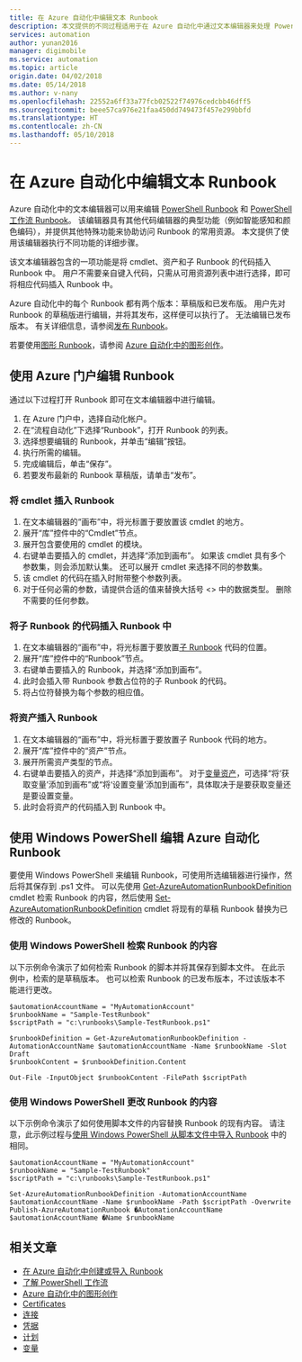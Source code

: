 ```yaml
---
title: 在 Azure 自动化中编辑文本 Runbook
description: 本文提供的不同过程适用于在 Azure 自动化中通过文本编辑器来处理 PowerShell 和 PowerShell 工作流 Runbook。
services: automation
author: yunan2016
manager: digimobile
ms.service: automation
ms.topic: article
origin.date: 04/02/2018
ms.date: 05/14/2018
ms.author: v-nany
ms.openlocfilehash: 22552a6ff33a77fcb02522f74976cedcbb46dff5
ms.sourcegitcommit: beee57ca976e21faa450dd749473f457e299bbfd
ms.translationtype: HT
ms.contentlocale: zh-CN
ms.lasthandoff: 05/10/2018
---
```

# <a name="editing-textual-runbooks-in-azure-automation"></a>在 Azure 自动化中编辑文本 Runbook
Azure 自动化中的文本编辑器可以用来编辑 [PowerShell Runbook](automation-runbook-types.md#powershell-runbooks) 和 [PowerShell 工作流 Runbook](automation-runbook-types.md#powershell-workflow-runbooks)。 该编辑器具有其他代码编辑器的典型功能（例如智能感知和颜色编码），并提供其他特殊功能来协助访问 Runbook 的常用资源。  本文提供了使用该编辑器执行不同功能的详细步骤。

该文本编辑器包含的一项功能是将 cmdlet、资产和子 Runbook 的代码插入 Runbook 中。 用户不需要亲自键入代码，只需从可用资源列表中进行选择，即可将相应代码插入 Runbook 中。

Azure 自动化中的每个 Runbook 都有两个版本：草稿版和已发布版。 用户先对 Runbook 的草稿版进行编辑，并将其发布，这样便可以执行了。 无法编辑已发布版本。 有关详细信息，请参阅[发布 Runbook](automation-creating-importing-runbook.md#publishing-a-runbook)。

若要使用[图形 Runbook](automation-runbook-types.md#graphical-runbooks)，请参阅 [Azure 自动化中的图形创作](automation-graphical-authoring-intro.md)。

## <a name="to-edit-a-runbook-with-the-azure-portal"></a>使用 Azure 门户编辑 Runbook
通过以下过程打开 Runbook 即可在文本编辑器中进行编辑。

1. 在 Azure 门户中，选择自动化帐户。
2. 在“流程自动化”下选择“Runbook”，打开 Runbook 的列表。
3. 选择想要编辑的 Runbook，并单击“编辑”按钮。
4. 执行所需的编辑。
5. 完成编辑后，单击“保存”。
6. 若要发布最新的 Runbook 草稿版，请单击“发布”。

### <a name="to-insert-a-cmdlet-into-a-runbook"></a>将 cmdlet 插入 Runbook
1. 在文本编辑器的“画布”中，将光标置于要放置该 cmdlet 的地方。
2. 展开“库”控件中的“Cmdlet”节点。
3. 展开包含要使用的 cmdlet 的模块。
4. 右键单击要插入的 cmdlet，并选择“添加到画布”。  如果该 cmdlet 具有多个参数集，则会添加默认集。  还可以展开 cmdlet 来选择不同的参数集。
5. 该 cmdlet 的代码在插入时附带整个参数列表。
6. 对于任何必需的参数，请提供合适的值来替换大括号 <> 中的数据类型。  删除不需要的任何参数。

### <a name="to-insert-code-for-a-child-runbook-into-a-runbook"></a>将子 Runbook 的代码插入 Runbook 中
1. 在文本编辑器的“画布”中，将光标置于要放置[子 Runbook](automation-child-runbooks.md) 代码的位置。
2. 展开“库”控件中的“Runbook”节点。
3. 右键单击要插入的 Runbook，并选择“添加到画布”。
4. 此时会插入带 Runbook 参数占位符的子 Runbook 的代码。
5. 将占位符替换为每个参数的相应值。

### <a name="to-insert-an-asset-into-a-runbook"></a>将资产插入 Runbook
1. 在文本编辑器的“画布”中，将光标置于要放置子 Runbook 代码的地方。
2. 展开“库”控件中的“资产”节点。
3. 展开所需资产类型的节点。
4. 右键单击要插入的资产，并选择“添加到画布”。  对于[变量资产](automation-variables.md)，可选择“将‘获取变量’添加到画布”或“将‘设置变量’添加到画布”，具体取决于是要获取变量还是要设置变量。
5. 此时会将资产的代码插入到 Runbook 中。

## <a name="to-edit-an-azure-automation-runbook-using-windows-powershell"></a>使用 Windows PowerShell 编辑 Azure 自动化 Runbook
要使用 Windows PowerShell 来编辑 Runbook，可使用所选编辑器进行操作，然后将其保存到 .ps1 文件。 可以先使用 [Get-AzureAutomationRunbookDefinition](http://aka.ms/runbookauthor/cmdlet/getazurerunbookdefinition) cmdlet 检索 Runbook 的内容，然后使用 [Set-AzureAutomationRunbookDefinition](http://aka.ms/runbookauthor/cmdlet/setazurerunbookdefinition) cmdlet 将现有的草稿 Runbook 替换为已修改的 Runbook。

### <a name="to-retrieve-the-contents-of-a-runbook-using-windows-powershell"></a>使用 Windows PowerShell 检索 Runbook 的内容
以下示例命令演示了如何检索 Runbook 的脚本并将其保存到脚本文件。 在此示例中，检索的是草稿版本。 也可以检索 Runbook 的已发布版本，不过该版本不能进行更改。

    $automationAccountName = "MyAutomationAccount"
    $runbookName = "Sample-TestRunbook"
    $scriptPath = "c:\runbooks\Sample-TestRunbook.ps1"

    $runbookDefinition = Get-AzureAutomationRunbookDefinition -AutomationAccountName $automationAccountName -Name $runbookName -Slot Draft
    $runbookContent = $runbookDefinition.Content

    Out-File -InputObject $runbookContent -FilePath $scriptPath

### <a name="to-change-the-contents-of-a-runbook-using-windows-powershell"></a>使用 Windows PowerShell 更改 Runbook 的内容
以下示例命令演示了如何使用脚本文件的内容替换 Runbook 的现有内容。 请注意，此示例过程与[使用 Windows PowerShell 从脚本文件中导入 Runbook](automation-creating-importing-runbook.md) 中的相同。

    $automationAccountName = "MyAutomationAccount"
    $runbookName = "Sample-TestRunbook"
    $scriptPath = "c:\runbooks\Sample-TestRunbook.ps1"

    Set-AzureAutomationRunbookDefinition -AutomationAccountName $automationAccountName -Name $runbookName -Path $scriptPath -Overwrite
    Publish-AzureAutomationRunbook �AutomationAccountName $automationAccountName �Name $runbookName

## <a name="related-articles"></a>相关文章
* [在 Azure 自动化中创建或导入 Runbook](automation-creating-importing-runbook.md)
* [了解 PowerShell 工作流](automation-powershell-workflow.md)
* [Azure 自动化中的图形创作](automation-graphical-authoring-intro.md)
* [Certificates](automation-certificates.md)
* [连接](automation-connections.md)
* [凭据](automation-credentials.md)
* [计划](automation-schedules.md)
* [变量](automation-variables.md)

